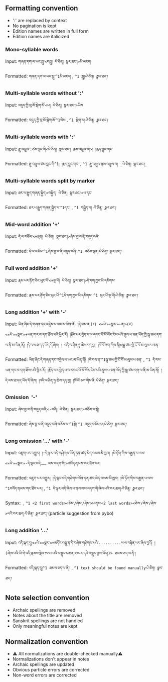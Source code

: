 ## Formatting convention

*   ':' are replaced by context
*   No pagination is kept
*   Edition names are written in full form
*   Edition names are italicized

### Mono-syllable words

Input: `གཞན་དག་ལ་ཡང་སླུ་<བསླུ། པེ་ཅིན། སྣར་ཐང་།>མི་མཛད།`

Formatted: `གཞན་དག་ལ་ཡང་སླུ་^1མི་མཛད།` , `^1 སླུ།`_`པེ་ཅིན། སྣར་ཐང་།`_

### Multi-syllable words without ':'

Input: `བདུད་ཀྱི་བུ་མོ་སྒེག་མོ་<པ། པེ་ཅིན། སྣར་ཐང་།>ཡིས`

Formatted: `བདུད་ཀྱི་བུ་མོ་སྒེག་མོ་^1ཡིས` , `^1 སྒེག་པ།`_`པེ་ཅིན། སྣར་ཐང་།`_

### Multi-syllable words with ':'

Input: `རྫུ་འཕྲུལ་:ཙམ་བླང་གི<པེ་ཅིན། སྣར་ཐང་། རྣམ་འཕྲུལ་བ།>། །རྨད་བྱུང་གང་`

Formatted: `རྫུ་འཕྲུལ་ཙམ་བླང་གི^1། །རྨད་བྱུང་གང་` , `^1 རྫུ་འཕྲུལ་རྣམ་འཕྲུལ་བ། _པེ་ཅིན། སྣར་ཐང་།_`

### Multi-syllable words split by marker

Input: `ཐར་པ་རྒྱུད་གཞན་སྐྱེད་<བསྐྱེད། པེ་ཅིན། སྣར་ཐང་།>པ་དང་`

Formatted: `ཐར་པ་རྒྱུད་གཞན་སྐྱེད་པ་^1དང་།` , `^1 བསྐྱེད་པ།` _`པེ་ཅིན། སྣར་ཐང་།`_

### Mid-word addition '+'

Input: `དེ་ལ་བཅོམ་<+ལྡན། པེ་ཅིན། སྣར་ཐང་།>ཞེས་བྱ་བ་ནི་བདུད་བཞི་`

Formatted: `དེ་ལ་བཅོམ་^1ཞེས་བྱ་བ་ནི་བདུད་བཞི་` `^1 བཅོམ་ལྡན།`_`པེ་ཅིན། སྣར་ཐང་།`_

### Full word addition '+'

Input: `རྣམ་པར་རྟོག་ཅིང་ཕུང་པོ་<+ལྔ་པོ། པེ་ཅིན། སྣར་ཐང་།>དེ་དག་ཀྱང་མི་དམིགས་`

Formatted: `རྣམ་པར་རྟོག་ཅིང་ཕུང་པོ་^1དེ་དག་ཀྱང་མི་དམིགས་` `^1 ཕུང་པོ་ལྔ་པོ།`_`པེ་ཅིན། སྣར་ཐང་།`_

### Long addition '+' with '-'

Input: `ཡིན་ཞིང་དེ་གཞན་དང་འདྲེས་པ་ཡང་མ་ཡིན་ནོ། །དེ་བས་ན་(༡) <«པེ་»«སྣར་»-ན།>(༢) <«པེ་»«སྣར་»+ཡན་གར་བ་དག་ཐོས་པའི་ཕྱིར་རོ། །རྗོད་པར་བྱེད་པ་ལ་དབང་པོ་སོ་སོར་ངེས་པའི་ནུས་པ་ཅན་ཡོད་ཀྱི་སྒྲ་ཙམ་དག་ལ་ནི་མ་ཡིན་ནོ། །དེ་ལས་ཐ་དད་ཡོད་དོ་ཞེས། ། འདི་ལ་ཤིན་ཏུ་ཆེས་དད་བྱ། །ཁོ་བོ་ཅག་གིས་ནི།>སྒྲ་ཙམ་གྱི་ངོ་བོ་མ་ལུས་པ་ཅན་`

Formatted: `ཡིན་ཞིང་དེ་གཞན་དང་འདྲེས་པ་ཡང་མ་ཡིན་ནོ། །དེ་བས་ན་^1སྒྲ་ཙམ་གྱི་ངོ་བོ་མ་ལུས་པ་ཅན་` , `^1 དེ་བས་ཡན་གར་བ་དག་ཐོས་པའི་ཕྱིར་རོ། །རྗོད་པར་བྱེད་པ་ལ་དབང་པོ་སོ་སོར་ངེས་པའི་ནུས་པ་ཅན་ཡོད་ཀྱི་སྒྲ་ཙམ་དག་ལ་ནི་མ་ཡིན་ནོ། །དེ་ལས་ཐ་དད་ཡོད་དོ་ཞེས། །འདི་ལ་ཤིན་ཏུ་ཆེས་དད་བྱ། །ཁོ་བོ་ཅག་གིས་ནི།`_`པེ་ཅིན། སྣར་ཐང་།`_

### Omission  '-'

Input: `ཞེས་བྱ་བ་ནི་བདུད་བཞི་<-བཞི། པེ་ཅིན། སྣར་ཐང་།>བཅོམ་པ་སྟེ།`

Formatted: `ཞེས་བྱ་བ་ནི་བདུད་བཞི་བཅོམ་པ་^1སྟེ།` `^1 བདུད་བཅོམ་པ།`_`པེ་ཅིན། སྣར་ཐང་།`_

### Long omission '...' with '-'

Input: `འཇུག་པར་འགྱུར། །:དེ་ལྟར་བདེ་གཤེགས་ཡོན་ཏན་ཚད་མེད་བསམ་མི་ཁྱབ། །མེ་ཏོག་གིས་བརྒྱན་པ་ལས་<«པེ་»«སྣར་»-དེ་ལྟར་བདེ་…….ལས་བདག་གི།>བསོད་ནམས་གང་ཐོབ་པར།`

Formatted: `འཇུག་པར་འགྱུར། །དེ་ལྟར་བདེ་གཤེགས་ཡོན་ཏན་ཚད་མེད་བསམ་མི་ཁྱབ། །མེ་ཏོག་གིས་བརྒྱན་པ་ལས་^1བསོད་ནམས་གང་ཐོབ་པར།` , `^1 དེ་ལྟར་བདེ་ཞེས་པ་ནས་ལས་བདག་གི་ཞེས་པའི་བར་ཆད།`_`པེ་ཅིན། སྣར་ཐང་།`_

Syntax:  , `^1 <2 first words><ཅེས་/ཞེས་/ཤེས་>པ་ནས་<2 last words><ཅེས་/ཞེས་/ཤེས་>པའི་བར་ཆད།`_`པེ་ཅིན། སྣར་ཐང་།`_ (particle suggestion from pybo)

### Long addition '...'

Input: `འདི་སྐད་དུ།<«པེ་»«སྣར་»+མདོར་བསྡུ་ན་དེ་བཞིན་གཤེགས་པའི་..........ས་ལ་བརྟེན་པར་ཞེས་བྱའོ། །(ཞེས་པའི་ཡི་གེ་འདི་རྣམས་ལྡེབ་༡༠༦༩པའི་བསྡུར་མཆན་༡༡པར་དཔེ་བསྡུར་བྱས་ཡོད།)> ཐམས་ཅད་ལ་ནི་།`

Formatted: `འདི་སྐད་དུ།^1 ཐམས་ཅད་ལ་ནི་།` , `^1 text should be found manually`_`པེ་ཅིན། སྣར་ཐང་།`_

## Note selection convention

*   Archaic spellings are removed
*   Notes about the title are removed
*   Sanskrit spellings are not handled
*   Only meaningful notes are kept

## Normalization convention

*   ⚠️ All normalizations are double-checked manually⚠️
*   Normalizations don't appear in notes
*   Archaic spellings are updated
*   Obvious particle errors are corrected
*   Non-word errors are corrected
